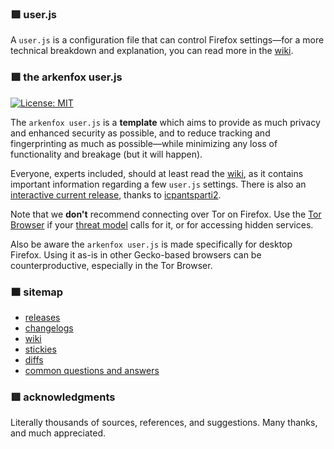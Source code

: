 ### 🟪 user.js

A `user.js` is a configuration file that can control Firefox settings—for a more technical breakdown and explanation,
you can read more in the [wiki](https://github.com/arkenfox/user.js/wiki/2.1-User.js).

### 🟩 the arkenfox user.js

[![License: MIT](https://img.shields.io/badge/License-MIT-yellow.svg)](https://opensource.org/licenses/MIT)

The `arkenfox user.js` is a **template** which aims to provide as much privacy and enhanced security as possible,
and to reduce tracking and fingerprinting as much as possible—while minimizing any loss of functionality
and breakage (but it will happen).

Everyone, experts included, should at least read the [wiki](https://github.com/arkenfox/user.js/wiki), as it contains
important information regarding a few `user.js` settings. There is also an
[interactive current release](https://arkenfox.github.io/gui/), thanks to [icpantsparti2](https://github.com/icpantsparti2).

Note that we **don't** recommend connecting over Tor on Firefox. Use the
[Tor Browser](https://www.torproject.org/download) if your
[threat model](https://2019.www.torproject.org/about/torusers.html) calls for it, or for accessing hidden services.

Also be aware the `arkenfox user.js` is made specifically for desktop Firefox. Using it as-is in
other Gecko-based browsers can be counterproductive, especially in the Tor Browser.

### 🟧 sitemap

- [releases](https://github.com/arkenfox/user.js/releases)
- [changelogs](https://github.com/arkenfox/user.js/issues?utf8=%E2%9C%93&q=is%3Aissue+label%3Achangelog)
- [wiki](https://github.com/arkenfox/user.js/wiki)
- [stickies](https://github.com/arkenfox/user.js/issues?q=is%3Aissue+is%3Aopen+label%3A%22sticky+topic%22)
- [diffs](https://github.com/arkenfox/user.js/issues?q=is%3Aissue+label%3Adiffs)
- [common questions and answers](https://github.com/arkenfox/user.js/issues?q=is%3Aissue+label%3Aanswered)

### 🟥 acknowledgments

Literally thousands of sources, references, and suggestions. Many thanks, and much appreciated.
